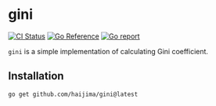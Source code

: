 # gini

[![CI Status](https://github.com/haijima/gini/workflows/CI/badge.svg?branch=main)](https://github.com/haijima/gini/actions)
[![Go Reference](https://pkg.go.dev/badge/github.com/haijima/gini.svg)](https://pkg.go.dev/github.com/haijima/gini)
[![Go report](https://goreportcard.com/badge/github.com/haijima/gini)](https://goreportcard.com/report/github.com/haijima/gini)

`gini` is a simple implementation of calculating Gini coefficient.

## Installation

```shell
go get github.com/haijima/gini@latest
```
